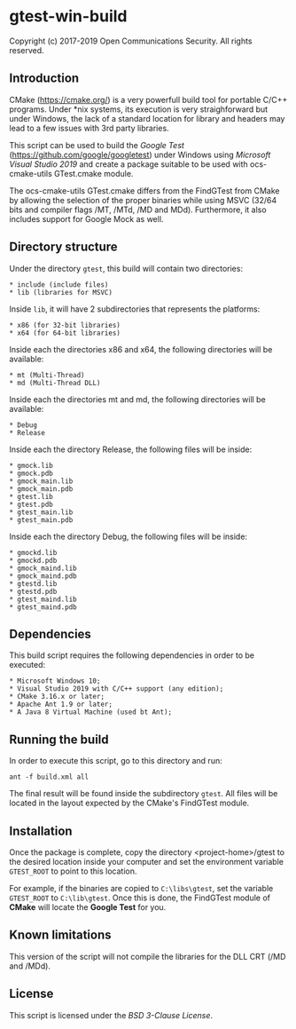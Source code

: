# gtest-win-build
Copyright (c) 2017-2019 Open Communications Security. All rights reserved.

## Introduction

CMake (https://cmake.org/) is a very powerfull build tool for portable C/C++
programs. Under *nix systems, its execution is very straighforward but under
Windows, the lack of a standard location for library and headers may lead to
a few issues with 3rd party libraries.

This script can be used to build the *Google Test*
(https://github.com/google/googletest) under Windows using
*Microsoft Visual Studio 2019* and create a package suitable to be used with
ocs-cmake-utils GTest.cmake module.

The ocs-cmake-utils GTest.cmake differs from the FindGTest from CMake by 
allowing the selection of the proper binaries while using MSVC (32/64 bits 
and compiler flags /MT, /MTd, /MD and MDd). Furthermore, it also includes
support for Google Mock as well.

## Directory structure

Under the directory ``gtest``, this build will contain two directories:

	* include (include files)
	* lib (libraries for MSVC)

Inside ``lib``, it will have 2 subdirectories that represents the platforms:

	* x86 (for 32-bit libraries)
	* x64 (for 64-bit libraries)

Inside each the directories x86 and x64, the following directories will be
available:

	* mt (Multi-Thread)
	* md (Multi-Thread DLL)

Inside each the directories mt and md, the following directories will be
available:

	* Debug
	* Release

Inside each the directory Release, the following files will be inside:

	* gmock.lib
	* gmock.pdb
	* gmock_main.lib
	* gmock_main.pdb
	* gtest.lib
	* gtest.pdb
	* gtest_main.lib
	* gtest_main.pdb

Inside each the directory Debug, the following files will be inside:

	* gmockd.lib
	* gmockd.pdb
	* gmock_maind.lib
	* gmock_maind.pdb
	* gtestd.lib
	* gtestd.pdb
	* gtest_maind.lib
	* gtest_maind.pdb

## Dependencies

This build script requires the following dependencies in order to be executed:

	* Microsoft Windows 10;
	* Visual Studio 2019 with C/C++ support (any edition);
	* CMake 3.16.x or later;
	* Apache Ant 1.9 or later;
	* A Java 8 Virtual Machine (used bt Ant);

## Running the build

In order to execute this script, go to this directory and run:

```
ant -f build.xml all
```

The final result will be found inside the subdirectory ``gtest``. All files will
be located in the layout expected by the CMake's FindGTest module.

## Installation

Once the package is complete, copy the directory &lt;project-home&gt;/gtest to the
desired location inside your computer and set the environment variable
``GTEST_ROOT`` to point to this location.

For example, if the binaries are copied to ``C:\libs\gtest``, set the variable
``GTEST_ROOT`` to ``C:\lib\gtest``. Once this is done, the FindGTest module of
**CMake** will locate the **Google Test** for you.

## Known limitations

This version of the script will not compile the libraries for the DLL CRT
(/MD and /MDd).

## License

This script is licensed under the *BSD 3-Clause License*.
